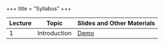 +++
title = "Syllabus"
+++

| Lecture | Topic | Slides and Other Materials |
|---------|-------|----------------------------|
| 1 | Introduction | [Demo](../slides/CUDA-01.pdf) |